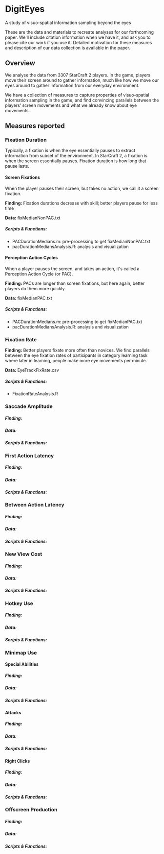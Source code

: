 # DigitEyes
A study of visuo-spatial information sampling beyond the eyes

These are the data and materials to recreate analyses for our forthcoming paper. We'll include citation information when we have it, and ask you to please cite our work if you use it. Detailed motivation for these measures and description of our data collection is available in the paper. 

## Overview
We analyse the data from 3307 StarCraft 2 players. In the game, players move their screen around to gather information, much like how we move our eyes around to gather information from our everyday environment. 

We have a collection of measures to capture properties of visuo-spatial information sampling in the game, and find convincing parallels between the players' screen movements and what we already know about eye movements. 


## Measures reported

### Fixation Duration
Typically, a fixation is when the eye essentially pauses to extract information from subset of the environment. In StarCraft 2, a fixation is when the screen essentially pauses. Fixation duration is how long that pause lasts. 

#### Screen Fixations
When the player pauses their screen, but takes no action, we call it a screen fixation. 

**Finding:** Fixation durations decrease with skill; better players pause for less time

**Data:** fixMedianNonPAC.txt

##### Scripts & Functions: #####
- PACDurationMedians.m: pre-processing to get fixMedianNonPAC.txt 
- pacDurationMediansAnalysis.R: analysis and visualization

#### Perception Action Cycles
When a player pauses the screen, and takes an action, it's called a Perception Action Cycle (or PAC). 

**Finding:** PACs are longer than screen fixations, but here again, better players do them more quickly. 

**Data:** fixMedianPAC.txt

##### Scripts & Functions:
- PACDurationMedians.m: pre-processing to get fixMedianPAC.txt 
- pacDurationMediansAnalysis.R: analysis and visualization

### Fixation Rate
**Finding:** Better players fixate more often than novices. We find parallels between the eye fixation rates of participants in category learning task where later in learning, people make more eye movements per minute. 

**Data:** EyeTrackFixRate.csv

##### Scripts & Functions:
- FixationRateAnalysis.R

### Saccade Amplitude
##### Finding:
##### Data:
##### Scripts & Functions:

### First Action Latency
##### Finding:
##### Data:
##### Scripts & Functions:

### Between Action Latency
##### Finding:
##### Data:
##### Scripts & Functions:

### New View Cost
##### Finding:
##### Data:
##### Scripts & Functions:

### Hotkey Use
##### Finding:
##### Data:
##### Scripts & Functions:

### Minimap Use
#### Special Abilities
##### Finding:
##### Data:
##### Scripts & Functions:

#### Attacks
##### Finding:
##### Data:
##### Scripts & Functions:

#### Right Clicks
##### Finding:
##### Data:
##### Scripts & Functions:

### Offscreen Production
##### Finding:
##### Data:
##### Scripts & Functions:
